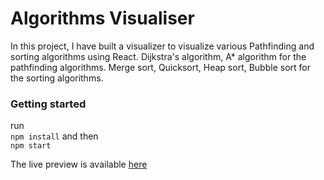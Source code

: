 # Algorithms Visualiser

In this project, I have built a visualizer to visualize various Pathfinding and sorting algorithms using React. 
Dijkstra's algorithm, A* algorithm for the pathfinding algorithms. 
Merge sort, Quicksort, Heap sort, Bubble sort for the sorting algorithms.
### Getting started
run <br/>
`npm install` and then <br/>
`npm start`

The live preview is available [here](https://robins-algo-visualizer.netlify.app/)
